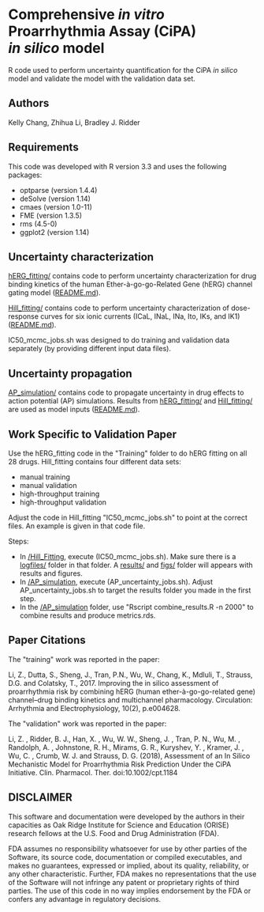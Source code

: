# Comprehensive *in vitro* Proarrhythmia Assay (CiPA)<br/> *in silico* model
R code used to perform uncertainty quantification for the CiPA *in silico* model and validate the model with the validation data set.

## Authors
Kelly Chang, Zhihua Li, Bradley J. Ridder

## Requirements
This code was developed with R version 3.3 and uses the following packages:
* optparse (version 1.4.4)
* deSolve (version 1.14)
* cmaes (version 1.0-11)
* FME (version 1.3.5)
* rms (4.5-0)
* ggplot2 (version 1.14)

## Uncertainty characterization
[hERG_fitting/](hERG_fitting/) contains code to perform uncertainty characterization for drug binding kinetics of the human Ether-à-go-go-Related Gene (hERG) channel gating model ([README.md](hERG_fitting/README.md)).

[Hill_fitting/](Hill_fitting/) contains code to perform uncertainty characterization of dose-response curves for six ionic currents (ICaL, INaL, INa, Ito, IKs, and IK1) ([README.md](Hill_fitting/README.md)).

IC50_mcmc_jobs.sh was designed to do training and validation data separately (by providing different input data files).

## Uncertainty propagation
[AP_simulation/](AP_simulation/) contains code to propagate uncertainty in drug effects to action potential (AP) simulations. Results from [hERG_fitting/](hERG_fitting/) and [Hill_fitting/](Hill_fitting/) are used as model inputs ([README.md](AP_simulation/README.md)).

## Work Specific to Validation Paper
Use the hERG_fitting code in the "Training" folder to do hERG fitting on all 28 drugs. Hill_fitting contains four different data sets: 
* manual training
* manual validation
* high-throughput training
* high-throughput validation

Adjust the code in Hill_fitting "IC50_mcmc_jobs.sh" to point at the correct files. An example is given in that code file.

Steps:

* In [/Hill_Fitting](/Hill_Fitting), execute (IC50_mcmc_jobs.sh). Make sure there is a [logfiles/](logfiles/) folder in that folder. A [results/](results/) and [figs/](figs/) folder will appears with results and figures.
* In [/AP_simulation](/AP_simulation), execute (AP_uncertainty_jobs.sh). Adjust AP_uncertainty_jobs.sh to target the results folder you made in the first step.
* In the [/AP_simulation](/AP_simulation) folder, use "Rscript combine_results.R -n 2000" to combine results and produce metrics.rds.

## Paper Citations

The "training" work was reported in the paper:

Li, Z., Dutta, S., Sheng, J., Tran, P.N., Wu, W., Chang, K., Mdluli, T., Strauss, D.G. and Colatsky, T., 2017. Improving the in silico assessment of proarrhythmia risk by combining hERG (human ether-à-go-go-related gene) channel–drug binding kinetics and multichannel pharmacology. Circulation: Arrhythmia and Electrophysiology, 10(2), p.e004628.

The "validation" work was reported in the paper:

Li, Z. , Ridder, B. J., Han, X. , Wu, W. W., Sheng, J. , Tran, P. N., Wu, M. , Randolph, A. , Johnstone, R. H., Mirams, G. R., Kuryshev, Y. , Kramer, J. , Wu, C. , Crumb, W. J. and Strauss, D. G. (2018), Assessment of an In Silico Mechanistic Model for Proarrhythmia Risk Prediction Under the CiPA Initiative. Clin. Pharmacol. Ther. doi:10.1002/cpt.1184

## DISCLAIMER
This software and documentation were developed by the authors in their capacities as Oak Ridge Institute for Science and Education (ORISE) research fellows at the U.S. Food and Drug Administration (FDA).

FDA assumes no responsibility whatsoever for use by other parties of the Software, its source code, documentation or compiled executables, and makes no guarantees, expressed or implied, about its quality, reliability, or any other characteristic.  Further, FDA makes no representations that the use of the Software will not infringe any patent or proprietary rights of third parties.   The use of this code in no way implies endorsement by the FDA or confers any advantage in regulatory decisions.
